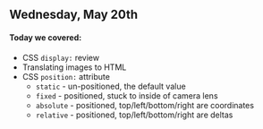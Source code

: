 ## Wednesday, May 20th

#### Today we covered:

* CSS `display:` review
* Translating images to HTML 
* CSS `position:` attribute
    * `static` - un-positioned, the default value
    * `fixed` - positioned, stuck to inside of camera lens
    * `absolute` - positioned, top/left/bottom/right are coordinates
    * `relative` - positioned, top/left/bottom/right are deltas